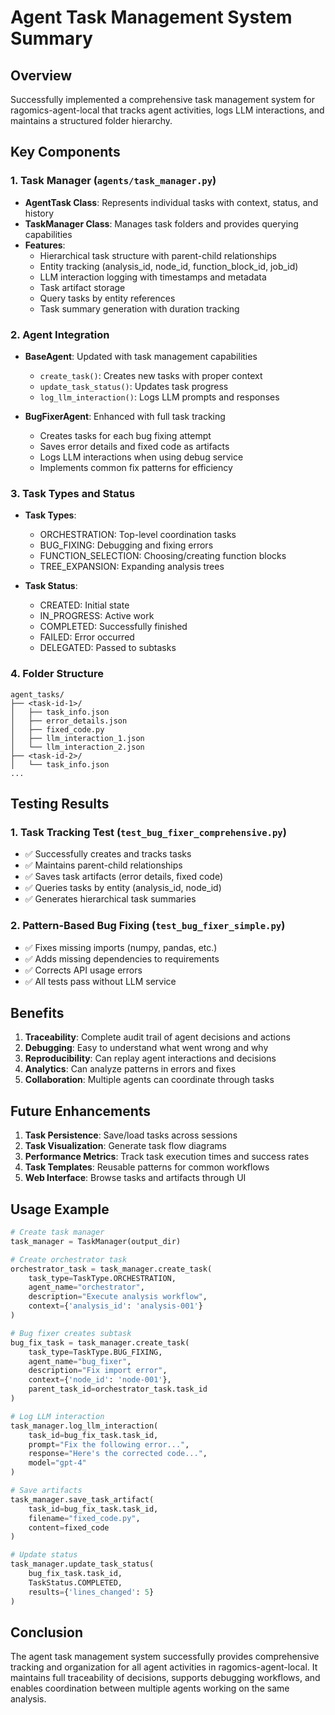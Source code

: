 # Agent Task Management System Summary

## Overview
Successfully implemented a comprehensive task management system for ragomics-agent-local that tracks agent activities, logs LLM interactions, and maintains a structured folder hierarchy.

## Key Components

### 1. Task Manager (`agents/task_manager.py`)
- **AgentTask Class**: Represents individual tasks with context, status, and history
- **TaskManager Class**: Manages task folders and provides querying capabilities
- **Features**:
  - Hierarchical task structure with parent-child relationships
  - Entity tracking (analysis_id, node_id, function_block_id, job_id)
  - LLM interaction logging with timestamps and metadata
  - Task artifact storage
  - Query tasks by entity references
  - Task summary generation with duration tracking

### 2. Agent Integration
- **BaseAgent**: Updated with task management capabilities
  - `create_task()`: Creates new tasks with proper context
  - `update_task_status()`: Updates task progress
  - `log_llm_interaction()`: Logs LLM prompts and responses
  
- **BugFixerAgent**: Enhanced with full task tracking
  - Creates tasks for each bug fixing attempt
  - Saves error details and fixed code as artifacts
  - Logs LLM interactions when using debug service
  - Implements common fix patterns for efficiency

### 3. Task Types and Status
- **Task Types**:
  - ORCHESTRATION: Top-level coordination tasks
  - BUG_FIXING: Debugging and fixing errors
  - FUNCTION_SELECTION: Choosing/creating function blocks
  - TREE_EXPANSION: Expanding analysis trees

- **Task Status**:
  - CREATED: Initial state
  - IN_PROGRESS: Active work
  - COMPLETED: Successfully finished
  - FAILED: Error occurred
  - DELEGATED: Passed to subtasks

### 4. Folder Structure
```
agent_tasks/
├── <task-id-1>/
│   ├── task_info.json
│   ├── error_details.json
│   ├── fixed_code.py
│   ├── llm_interaction_1.json
│   └── llm_interaction_2.json
├── <task-id-2>/
│   └── task_info.json
...
```

## Testing Results

### 1. Task Tracking Test (`test_bug_fixer_comprehensive.py`)
- ✅ Successfully creates and tracks tasks
- ✅ Maintains parent-child relationships
- ✅ Saves task artifacts (error details, fixed code)
- ✅ Queries tasks by entity (analysis_id, node_id)
- ✅ Generates hierarchical task summaries

### 2. Pattern-Based Bug Fixing (`test_bug_fixer_simple.py`)
- ✅ Fixes missing imports (numpy, pandas, etc.)
- ✅ Adds missing dependencies to requirements
- ✅ Corrects API usage errors
- ✅ All tests pass without LLM service

## Benefits

1. **Traceability**: Complete audit trail of agent decisions and actions
2. **Debugging**: Easy to understand what went wrong and why
3. **Reproducibility**: Can replay agent interactions and decisions
4. **Analytics**: Can analyze patterns in errors and fixes
5. **Collaboration**: Multiple agents can coordinate through tasks

## Future Enhancements

1. **Task Persistence**: Save/load tasks across sessions
2. **Task Visualization**: Generate task flow diagrams
3. **Performance Metrics**: Track task execution times and success rates
4. **Task Templates**: Reusable patterns for common workflows
5. **Web Interface**: Browse tasks and artifacts through UI

## Usage Example

```python
# Create task manager
task_manager = TaskManager(output_dir)

# Create orchestrator task
orchestrator_task = task_manager.create_task(
    task_type=TaskType.ORCHESTRATION,
    agent_name="orchestrator",
    description="Execute analysis workflow",
    context={'analysis_id': 'analysis-001'}
)

# Bug fixer creates subtask
bug_fix_task = task_manager.create_task(
    task_type=TaskType.BUG_FIXING,
    agent_name="bug_fixer",
    description="Fix import error",
    context={'node_id': 'node-001'},
    parent_task_id=orchestrator_task.task_id
)

# Log LLM interaction
task_manager.log_llm_interaction(
    task_id=bug_fix_task.task_id,
    prompt="Fix the following error...",
    response="Here's the corrected code...",
    model="gpt-4"
)

# Save artifacts
task_manager.save_task_artifact(
    task_id=bug_fix_task.task_id,
    filename="fixed_code.py",
    content=fixed_code
)

# Update status
task_manager.update_task_status(
    bug_fix_task.task_id,
    TaskStatus.COMPLETED,
    results={'lines_changed': 5}
)
```

## Conclusion

The agent task management system successfully provides comprehensive tracking and organization for all agent activities in ragomics-agent-local. It maintains full traceability of decisions, supports debugging workflows, and enables coordination between multiple agents working on the same analysis.